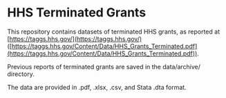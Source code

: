 # HHS Terminated Grants
This repository contains datasets of terminated HHS grants, as reported at [https://taggs.hhs.gov/](https://taggs.hhs.gov/) ([https://taggs.hhs.gov/Content/Data/HHS_Grants_Terminated.pdf](https://taggs.hhs.gov/Content/Data/HHS_Grants_Terminated.pdf)). 

Previous reports of terminated grants are saved in the data/archive/ directory.

The data are provided in .pdf, .xlsx, .csv, and Stata .dta format.
